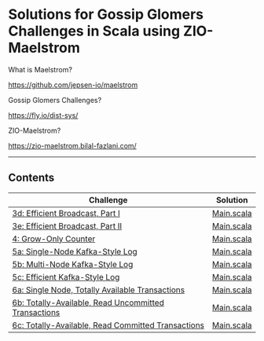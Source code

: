 # Solutions for Gossip Glomers Challenges in Scala using ZIO-Maelstrom

What is Maelstrom?

https://github.com/jepsen-io/maelstrom

Gossip Glomers Challenges?

https://fly.io/dist-sys/

ZIO-Maelstrom?

https://zio-maelstrom.bilal-fazlani.com/

---

## Contents

| Challenge                                                                           | Solution                                                                                               |
| ----------------------------------------------------------------------------------- | ------------------------------------------------------------------------------------------------------ |
| [3d: Efficient Broadcast, Part I](https://fly.io/dist-sys/3d/)                      | [Main.scala](/efficient-broadcast-1/src/main/scala/gossipGlomers/Main.scala)                           |
| [3e: Efficient Broadcast, Part II](https://fly.io/dist-sys/3e/)                     | [Main.scala](/efficient-broadcast-2/src/main/scala/gossipGlomers/Main.scala)                           |
| [4: Grow-Only Counter](https://fly.io/dist-sys/4/)                                  | [Main.scala](/grow-only-counter/src/main/scala/gossipGlomers/Main.scala)                               |
| [5a: Single-Node Kafka-Style Log](https://fly.io/dist-sys/5a/)                      | [Main.scala](/kafka-style-log/src/main/scala/gossipGlomers/Main.scala)                                 |
| [5b: Multi-Node Kafka-Style Log](https://fly.io/dist-sys/5b/)                       | [Main.scala](/multi-node-kafka-style-log/src/main/scala/gossipGlomers/Main.scala)                      |
| [5c: Efficient Kafka-Style Log](https://fly.io/dist-sys/5c/)                        | [Main.scala](/efficient-kafka-style-log/src/main/scala/gossipGlomers/Main.scala)                       |
| [6a: Single Node, Totally Available Transactions](https://fly.io/dist-sys/6a/)      | [Main.scala](/single-node-totally-available-transactions/src/main/scala/gossipGlomers/Main.scala)      |
| [6b: Totally-Available, Read Uncommitted Transactions](https://fly.io/dist-sys/6b/) | [Main.scala](/totally-available-read-uncommitted-transactions/src/main/scala/gossipGlomers/Main.scala) |
| [6c: Totally-Available, Read Committed Transactions](https://fly.io/dist-sys/6c/)   | [Main.scala](/totally-available-read-committed-transactions/src/main/scala/gossipGlomers/Main.scala)   |
